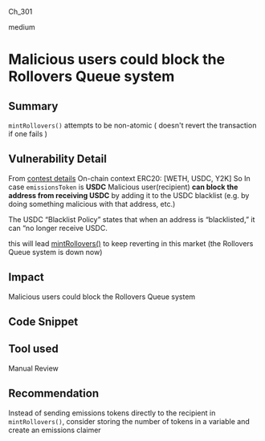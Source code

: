 Ch_301

medium

# Malicious users could block the Rollovers Queue system

## Summary
`mintRollovers()` attempts to be non-atomic ( doesn't revert the transaction if one fails )

## Vulnerability Detail
From [ contest details](https://app.sherlock.xyz/audits/contests/57)
 On-chain context ERC20: [WETH, USDC, Y2K]
So In case `emissionsToken` is **USDC** Malicious user(recipient) **can block the address from receiving USDC** by adding it to the USDC blacklist (e.g. by doing something malicious with that address, etc.)

The USDC “Blacklist Policy” states that when an address is “blacklisted,” it can “no longer receive USDC.

this will lead [mintRollovers()](https://github.com/sherlock-audit/2023-03-Y2K/blob/main/Earthquake/src/v2/Carousel/Carousel.sol#L420-L421) to keep reverting in this market (the Rollovers Queue system is down now)

## Impact
Malicious users could block the Rollovers Queue system 

## Code Snippet

## Tool used

Manual Review

## Recommendation
Instead of sending emissions tokens directly to the recipient in `mintRollovers()`, consider storing the number of tokens in a variable and create an emissions claimer